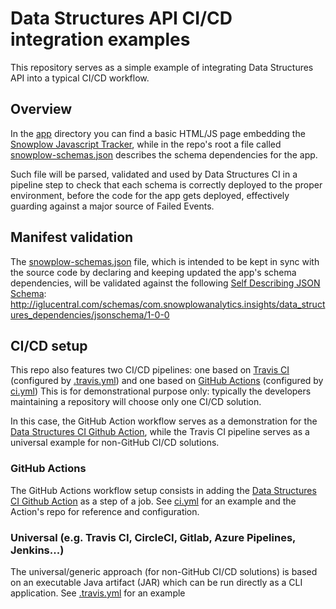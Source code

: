 # Data Structures API CI/CD integration examples

This repository serves as a simple example of integrating Data Structures API into a typical CI/CD workflow. 

## Overview

In the [app](app) directory you can find a basic HTML/JS page embedding the [Snowplow Javascript Tracker](https://github.com/snowplow/snowplow-javascript-tracker),
while in the repo's root a file called [snowplow-schemas.json](snowplow-schemas.json) describes the schema dependencies for the app.  

Such file will be parsed, validated and used by Data Structures CI in a pipeline step to check that each schema is 
correctly deployed to the proper environment, before the code for the app gets deployed, effectively guarding against a major
source of Failed Events.

## Manifest validation
The [snowplow-schemas.json](snowplow-schemas.json) file, which is intended to be kept in sync with the source code by declaring and keeping updated the app's schema dependencies,
will be validated against the following [Self Describing JSON Schema](https://snowplowanalytics.com/blog/2014/05/15/introducing-self-describing-jsons/#sdjs): 
http://iglucentral.com/schemas/com.snowplowanalytics.insights/data_structures_dependencies/jsonschema/1-0-0

## CI/CD setup
This repo also features two CI/CD pipelines: one based on [Travis CI](https://travis-ci.com/) (configured by [.travis.yml](.travis.yml)) 
and one based on [GitHub Actions](https://github.com/features/actions) (configured by [ci.yml](.github/workflows/ci-yml))
This is for demonstrational purpose only: typically the developers maintaining a repository will choose only one CI/CD solution.

In this case, the GitHub Action workflow serves as a demonstration for the [Data Structures CI Github Action](https://github.com/snowplow-product/msc-schema-ci-action),
while the Travis CI pipeline serves as a universal example for non-GitHub CI/CD solutions.

### GitHub Actions
The GitHub Actions workflow setup consists in adding the [Data Structures CI Github Action](https://github.com/snowplow-product/msc-schema-ci-action) as a step of a job.
See [ci.yml](.github/workflows/ci-yml) for an example and the Action's repo for reference and configuration.

### Universal (e.g. Travis CI, CircleCI, Gitlab, Azure Pipelines, Jenkins...)
The universal/generic approach (for non-GitHub CI/CD solutions) is based on an executable Java artifact (JAR) which can be run directly as a CLI application.
See [.travis.yml](.travis.yml) for an example
